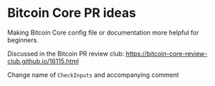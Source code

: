 # Bitcoin Core PR ideas

Making Bitcoin Core config file or documentation more helpful for beginners.

Discussed in the Bitcoin PR review club: https://bitcoin-core-review-club.github.io/16115.html

Change name of `CheckInputs` and accompanying comment


